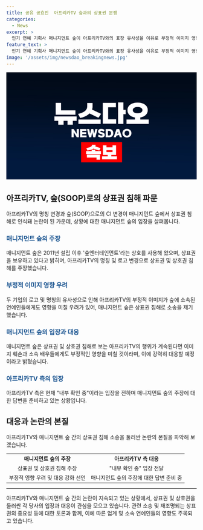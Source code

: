 ```yaml
---
title: 공유 공효진  아프리카TV 숲과의 상표권 분쟁
categories:
  - News
excerpt: >
  인기 연예 기획사 매니지먼트 숲이 아프리카TV와의 표장 유사성을 이유로 부정적 이미지 영향을 우려하며 상표권 문제로 법적 대응을 예고했다. 매니지먼트 숲은 아프리카TV의 숲 로고가 자사의 상표권과 혼동을 야기시킬 수 있다고 주장하며, 소송을 제기할 계획이라고 밝혔다. 이에 대해 아프리카TV 측은 "내부 확인 중"이라고 입장을 전하며, 논란은 계속되고 있다. 매니지먼트 숲은 이에 대한 피해를 회복할 수 없다는 점을 강조하며, 향후 소속 배우들의 이익을 보호할 것이라고 밝혔다.
feature_text: >
  인기 연예 기획사 매니지먼트 숲이 아프리카TV와의 표장 유사성을 이유로 부정적 이미지 영향을 우려하며 상표권 문제로 법적 대응을 예고했다. 매니지먼트 숲은 아프리카TV의 숲 로고가 자사의 상표권과 혼동을 야기시킬 수 있다고 주장하며, 소송을 제기할 계획이라고 밝혔다. 이에 대해 아프리카TV 측은 "내부 확인 중"이라고 입장을 전하며, 논란은 계속되고 있다. 매니지먼트 숲은 이에 대한 피해를 회복할 수 없다는 점을 강조하며, 향후 소속 배우들의 이익을 보호할 것이라고 밝혔다.
image: '/assets/img/newsdao_breakingnews.jpg'
---
```


<p><img src="/assets/img/newsdao_breakingnews.jpg" alt="firstkoreanews 속보" /></p>

<h2 data-ke-size="size26">아프리카TV, 숲(SOOP)로의 상표권 침해 파문</h2>

<p data-ke-size="size16">아프리카TV의 명칭 변경과 숲(SOOP)으로의 CI 변경이 매니지먼트 숲에서 상표권 침해로 인식돼 논란이 된 가운데, 상황에 대한 매니지먼트 숲의 입장을 살펴봅니다.</p>

<h3><b><span style="color: #1a5490;">매니지먼트 숲의 주장</span></b></h3>

<p data-ke-size="size16">매니지먼트 숲은 2011년 설립 이후 '숲엔터테인먼트'라는 상호를 사용해 왔으며, 상표권을 보유하고 있다고 밝히며, 아프리카TV의 명칭 및 로고 변경으로 상표권 및 상호권 침해를 주장했습니다.</p>

<h3><b><span style="color: #1a5490;">부정적 이미지 영향 우려</span></b></h3>

<p data-ke-size="size16">두 기업의 로고 및 명칭의 유사성으로 인해 아프리카TV의 부정적 이미지가 숲에 소속된 연예인들에게도 영향을 미칠 우려가 있어, 매니지먼트 숲은 상표권 침해로 소송을 제기했습니다.</p>

<h3><b><span style="color: #1a5490;">매니지먼트 숲의 입장과 대응</span></b></h3>

<p data-ke-size="size16">매니지먼트 숲은 상표권 및 상호권 침해로 보는 아프리카TV의 행위가 계속된다면 이미지 훼손과 소속 배우들에게도 부정적인 영향을 미칠 것이라며, 이에 강력히 대응할 예정이라고 밝혔습니다.</p>

<h3><b><span style="color: #1a5490;">아프리카TV 측의 입장</span></b></h3>

<p data-ke-size="size16">아프리카TV 측은 현재 "내부 확인 중"이라는 입장을 전하며 매니지먼트 숲의 주장에 대한 답변을 준비하고 있는 상황입니다.</p>

<h2 data-ke-size="size26">대응과 논란의 본질</h2>

<p data-ke-size="size16">아프리카TV와 매니지먼트 숲 간의 상표권 침해 소송을 둘러싼 논란의 본질을 파악해 보겠습니다.</p>

<table>
    <tr>
        <td style="text-align: center; height: 17px;"><b>매니지먼트 숲의 주장</b></td>
        <td style="text-align: center; height: 17px;"><b>아프리카TV 측 대응</b></td>
    </tr>
    <tr>
        <td style="text-align: center;">상표권 및 상호권 침해 주장</td>
        <td style="text-align: center;">"내부 확인 중" 입장 전달</td>
    </tr>
    <tr>
        <td style="text-align: center;">부정적 영향 우려 및 대응 강화 선언</td>
        <td style="text-align: center;">매니지먼트 숲의 주장에 대한 답변 준비 중</td>
    </tr>
</table>

<hr>

<p data-ke-size="size16">아프리카TV와 매니지먼트 숲 간의 논란이 지속되고 있는 상황에서, 상표권 및 상호권을 둘러싼 각 당사의 입장과 대응이 관심을 모으고 있습니다. 관련 소송 및 재조명되는 상표권의 중요성 등에 대한 토론과 함께, 이에 따른 업계 및 소속 연예인들의 영향도 주목되고 있습니다.</p>

